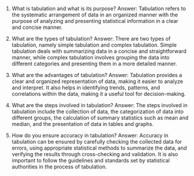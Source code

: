 1. What is tabulation and what is its purpose?
Answer: Tabulation refers to the systematic arrangement of data in an organized manner with the purpose of analyzing and presenting statistical information in a clear and concise manner.

2. What are the types of tabulation?
Answer: There are two types of tabulation, namely simple tabulation and complex tabulation. Simple tabulation deals with summarizing data in a concise and straightforward manner, while complex tabulation involves grouping the data into different categories and presenting them in a more detailed manner.

3. What are the advantages of tabulation?
Answer: Tabulation provides a clear and organized representation of data, making it easier to analyze and interpret. It also helps in identifying trends, patterns, and correlations within the data, making it a useful tool for decision-making.

4. What are the steps involved in tabulation?
Answer: The steps involved in tabulation include the collection of data, the categorization of data into different groups, the calculation of summary statistics such as mean and median, and the presentation of data in tables and graphs.

5. How do you ensure accuracy in tabulation?
Answer: Accuracy in tabulation can be ensured by carefully checking the collected data for errors, using appropriate statistical methods to summarize the data, and verifying the results through cross-checking and validation. It is also important to follow the guidelines and standards set by statistical authorities in the process of tabulation.